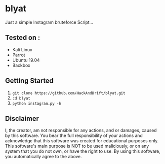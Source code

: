 # blyat
Just a simple Instagram bruteforce Script... 

## Tested on :
- Kali Linux 
- Parrot 
- Ubuntu 19.04
- Backbox

## Getting Started
1. ```git clone https://github.com/HackAndDrift/blyat.git ```
2. ```cd blyat```
3. ```python instagram.py -h ```

## Disclaimer
I, the creator, am not responsible for any actions, and or damages, caused by this software.
You bear the full responsibility of your actions and acknowledge that this software was created for educational purposes only.
This software's main purpose is NOT to be used maliciously, or on any system that you do not own, or have the right to use.
By using this software, you automatically agree to the above.


